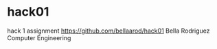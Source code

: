 # hack01
hack 1 assignment https://github.com/bellaarod/hack01
Bella Rodriguez Computer Engineering
